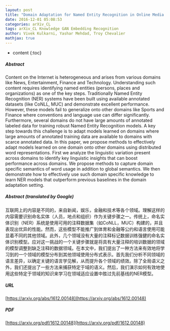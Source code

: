 ```yaml
---
layout: post
title: "Domain Adaptation for Named Entity Recognition in Online Media with Word Embeddings"
date: 2016-12-01 05:08:53
categories: arXiv_CL
tags: arXiv_CL Knowledge GAN Embedding Recognition
author: Vivek Kulkarni, Yashar Mehdad, Troy Chevalier
mathjax: true
---
```


* content
{:toc}

##### Abstract
Content on the Internet is heterogeneous and arises from various domains like News, Entertainment, Finance and Technology. Understanding such content requires identifying named entities (persons, places and organizations) as one of the key steps. Traditionally Named Entity Recognition (NER) systems have been built using available annotated datasets (like CoNLL, MUC) and demonstrate excellent performance. However, these models fail to generalize onto other domains like Sports and Finance where conventions and language use can differ significantly. Furthermore, several domains do not have large amounts of annotated labeled data for training robust Named Entity Recognition models. A key step towards this challenge is to adapt models learned on domains where large amounts of annotated training data are available to domains with scarce annotated data. In this paper, we propose methods to effectively adapt models learned on one domain onto other domains using distributed word representations. First we analyze the linguistic variation present across domains to identify key linguistic insights that can boost performance across domains. We propose methods to capture domain specific semantics of word usage in addition to global semantics. We then demonstrate how to effectively use such domain specific knowledge to learn NER models that outperform previous baselines in the domain adaptation setting.

##### Abstract (translated by Google)
互联网上的内容是不同的，来自新闻，娱乐，金融和技术等各个领域。理解这样的内容需要识别命名实体（人员，地点和组织）作为关键步骤之一。传统上，命名实体识别（NER）系统是使用可用的注释数据集（如CoNLL，MUC）构建的，并且表现出优异的性能。然而，这些模型不能推广到体育和金融等公约和语言使用可能显着不同的其他领域。此外，几个领域没有大量的注释标记数据训练强健的命名实体识别模型。应对这一挑战的一个关键步骤就是将具有大量注释的培训数据的领域的模型调整到缺乏注释的数据领域。在本文中，我们提出了一种方法来有效地将学习到的一个领域的模型分布到其他领域使用分布式表示。首先我们分析不同领域的语言差异，以确定关键的语言学见解，从而提升各个领域的绩效。除了全局语义之外，我们还提出了一些方法来捕获特定于域的语义。然后，我们演示如何有效地使用这些特定于领域的知识来学习在领域适应设置中胜过先前基线的NER模型。

##### URL
[https://arxiv.org/abs/1612.00148](https://arxiv.org/abs/1612.00148)

##### PDF
[https://arxiv.org/pdf/1612.00148](https://arxiv.org/pdf/1612.00148)

